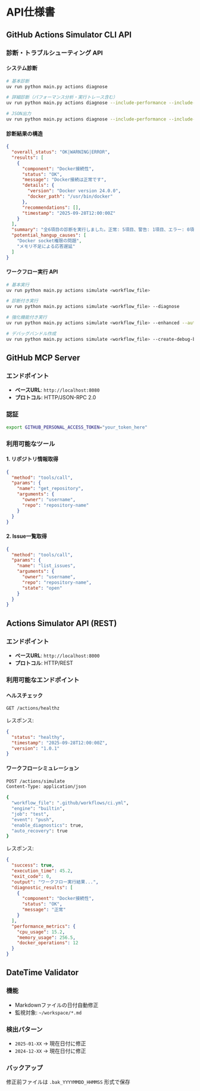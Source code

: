 # API仕様書

## GitHub Actions Simulator CLI API

### 診断・トラブルシューティング API

#### システム診断

```bash
# 基本診断
uv run python main.py actions diagnose

# 詳細診断（パフォーマンス分析・実行トレース含む）
uv run python main.py actions diagnose --include-performance --include-trace

# JSON出力
uv run python main.py actions diagnose --include-performance --include-trace --output-format json --output-file diagnosis.json
```

#### 診断結果の構造

```json
{
  "overall_status": "OK|WARNING|ERROR",
  "results": [
    {
      "component": "Docker接続性",
      "status": "OK",
      "message": "Docker接続は正常です",
      "details": {
        "version": "Docker version 24.0.0",
        "docker_path": "/usr/bin/docker"
      },
      "recommendations": [],
      "timestamp": "2025-09-28T12:00:00Z"
    }
  ],
  "summary": "全6項目の診断を実行しました。正常: 5項目、警告: 1項目、エラー: 0項目",
  "potential_hangup_causes": [
    "Docker socket権限の問題",
    "メモリ不足による応答遅延"
  ]
}
```

#### ワークフロー実行 API

```bash
# 基本実行
uv run python main.py actions simulate <workflow_file>

# 診断付き実行
uv run python main.py actions simulate <workflow_file> --diagnose

# 強化機能付き実行
uv run python main.py actions simulate <workflow_file> --enhanced --auto-recovery

# デバッグバンドル作成
uv run python main.py actions simulate <workflow_file> --create-debug-bundle
```

## GitHub MCP Server

### エンドポイント

- **ベースURL**: `http://localhost:8080`
- **プロトコル**: HTTP/JSON-RPC 2.0

### 認証

```bash
export GITHUB_PERSONAL_ACCESS_TOKEN="your_token_here"
```

### 利用可能なツール

#### 1. リポジトリ情報取得

```json
{
  "method": "tools/call",
  "params": {
    "name": "get_repository",
    "arguments": {
      "owner": "username",
      "repo": "repository-name"
    }
  }
}
```

#### 2. Issue一覧取得

```json
{
  "method": "tools/call",
  "params": {
    "name": "list_issues",
    "arguments": {
      "owner": "username",
      "repo": "repository-name",
      "state": "open"
    }
  }
}
```

## Actions Simulator API (REST)

### エンドポイント

- **ベースURL**: `http://localhost:8000`
- **プロトコル**: HTTP/REST

### 利用可能なエンドポイント

#### ヘルスチェック

```bash
GET /actions/healthz
```

レスポンス:
```json
{
  "status": "healthy",
  "timestamp": "2025-09-28T12:00:00Z",
  "version": "1.0.1"
}
```

#### ワークフローシミュレーション

```bash
POST /actions/simulate
Content-Type: application/json

{
  "workflow_file": ".github/workflows/ci.yml",
  "engine": "builtin",
  "job": "test",
  "event": "push",
  "enable_diagnostics": true,
  "auto_recovery": true
}
```

レスポンス:
```json
{
  "success": true,
  "execution_time": 45.2,
  "exit_code": 0,
  "output": "ワークフロー実行結果...",
  "diagnostic_results": [
    {
      "component": "Docker接続性",
      "status": "OK",
      "message": "正常"
    }
  ],
  "performance_metrics": {
    "cpu_usage": 15.2,
    "memory_usage": 256.5,
    "docker_operations": 12
  }
}
```

## DateTime Validator

### 機能

- Markdownファイルの日付自動修正
- 監視対象: `~/workspace/*.md`

### 検出パターン

- `2025-01-XX` → 現在日付に修正
- `2024-12-XX` → 現在日付に修正

### バックアップ

修正前ファイルは `.bak_YYYYMMDD_HHMMSS` 形式で保存
